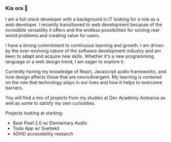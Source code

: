 ### Kia ora 👋

I am a full-stack developer with a background in IT looking for a role as a web developer. I recently transitioned to web development because of the incredible versatility it offers and the endless possibilities for solving real-world problems and creating value for users.

I have a strong commitment to continuous learning and growth. I am driven by the ever-evolving nature of the software development industry and am keen to adapt and acquire new skills. Whether it's a new programming language or a web design trend, I am eager to explore it.

Currently honing my knowledge of React, Javascript audio frameworks, and how design affects those that are neurodivergent. My learning is centered on the role that technology plays in our lives and how it helps to overcome barriers.

You will find a mix of projects from my studies at Dev Academy Aotearoa as well as some to satisfy my own curiosities.

Projects looking at starting:
- Beat Pixel 2.0 w/ Elementary Audio
- Todo App w/ Sveltekit
- ADHD accessibility research

<!--
**cris-kiri/cris-kiri** is a ✨ _special_ ✨ repository because its `README.md` (this file) appears on your GitHub profile.

Here are some ideas to get you started:

- 🔭 I’m currently working on ...
- 🌱 I’m currently learning ...
- 👯 I’m looking to collaborate on ...
- 🤔 I’m looking for help with ...
- 💬 Ask me about ...
- 📫 How to reach me: ...
- 😄 Pronouns: ...
- ⚡ Fun fact: ...
-->
